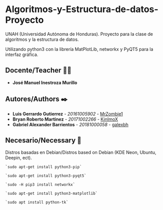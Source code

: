 # Algoritmos-y-Estructura-de-datos-Proyecto

UNAH (Universidad Autónoma de Honduras). Proyecto para la clase de algoritmos y la estructura de datos.

Utilizando python3 con la librería MatPlotLib, networkx y PyQT5 para la interfaz gráfica.

## Docente/Teacher 👨‍💻

* **José Manuel Inestroza Murillo**

## Autores/Authors ✒️
* **Luis Gerrardo Gutierrez** - *20161005902* - [MrZombie1](https://github.com/MrZombie1)
* **Bryan Roberto Martinez** - *20171002266* - [KinImoX](https://github.com/KinImoX)
* **Gabriel Alexander Barrientos** - *20181000058* - [galexbh](https://github.com/galexbh)

## Necesario/Necessary 📄

Distros basadas en Debian/Distros based on Debian (KDE Neon, Ubuntu, Deepin, ect).

    `sudo apt-get install python3-pip`
    
    `sudo apt-get install python3-pyqt5`
    
    `sudo -H pip3 install networkx`
    
    `sudo apt-get install python3-matplotlib`
    
    `sudo apt install python-tk`
